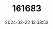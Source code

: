 ---
title: "161683"
category: "Bathyraja microtrachys"
draft: false
date: 2024-02-22 13:03:52
languages:
  English: ["Fine-spined Skate"]
---
